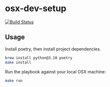 # osx-dev-setup

[![Build Status](https://github.com/artis3n/osx-dev-setup/workflows/Ansible/badge.svg)](https://github.com/artis3n/osx-dev-setup/workflows/Ansible/badge.svg)

## Usage

Install poetry, then install project dependencies.

```bash
brew install python@3.10 poetry
make install
```

Run the playbook against your local OSX machine:

```bash
make run
```
